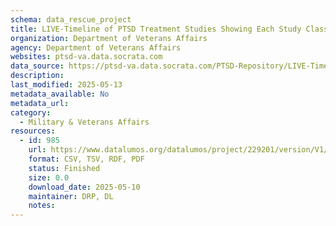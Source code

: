 ```yaml
---
schema: data_rescue_project 
title: LIVE-Timeline of PTSD Treatment Studies Showing Each Study Class
organization: Department of Veterans Affairs
agency: Department of Veterans Affairs
websites: ptsd-va.data.socrata.com
data_source: https://ptsd-va.data.socrata.com/PTSD-Repository/LIVE-Timeline-of-PTSD-Treatment-Studies-Showing-Ea/s6px-fwqq
description: 
last_modified: 2025-05-13
metadata_available: No
metadata_url: 
category:
  - Military & Veterans Affairs 
resources:
  - id: 985
    url: https://www.datalumos.org/datalumos/project/229201/version/V1/view
    format: CSV, TSV, RDF, PDF
    status: Finished
    size: 0.0
    download_date: 2025-05-10
    maintainer: DRP, DL
    notes: 
---
```

